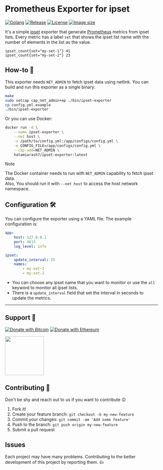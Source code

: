 # Prometheus Exporter for ipset

[![Golang][golang_badge]][golang_link]
[![Release][release_badge]][release_link]
[![License][badge_license]][link_license]
[![Image size][badge_size_latest]][link_docker_hub]

It's a simple [ipset](https://linux.die.net/man/8/ipset) exporter that generate [Prometheus](https://prometheus.io/) metrics from ipset lists. Every metric has a label `set` that shows the ipset list name with the number of elements in the list as the value.

```text
ipset_count{set="my-set-1"} 41
ipset_count{set="my-set-2"} 23
```

## How-to 🚀

This exporter needs `NET_ADMIN` to fetch ipset data using netlink. You can build and run this exporter as a single binary:

```bash
make
sudo setcap cap_net_admin+ep ./bin/ipset-exporter
cp config.yml.example
./bin/ipset-exporter
```

Or you can use Docker:

```bash
docker run -d \
    --name ipset-exporter \
    --net host \
    -v /path/to/config.yml:/app/configs/config.yml \
    -e CONFIG_FILE=/app/configs/config.yml \
    --cap-add=NET_ADMIN \
    hatamiarash7/ipset-exporter:latest
```

> [!NOTE]
> The Docker container needs to run with `NET_ADMIN` capability to fetch ipset data.  
> Also, You should run it with `--net host` to access the host network namespace.

## Configuration 🛠

You can configure the exporter using a YAML file. The example configuration is:

```yaml
app:
    host: 127.0.0.1
    port: 4613
    log_level: info

ipset:
    update_interval: 15
    names:
        - my-set-1
        - my-set-2
```

- You can choose any ipset name that you want to monitor or use the `all` keyword to monitor all ipset lists.
- There is a `update_interval` field that set the interval in seconds to update the metrics.

---

## Support 💛

[![Donate with Bitcoin](https://img.shields.io/badge/Bitcoin-bc1qmmh6vt366yzjt3grjxjjqynrrxs3frun8gnxrz-orange)](https://donatebadges.ir/donate/Bitcoin/bc1qmmh6vt366yzjt3grjxjjqynrrxs3frun8gnxrz) [![Donate with Ethereum](https://img.shields.io/badge/Ethereum-0x0831bD72Ea8904B38Be9D6185Da2f930d6078094-blueviolet)](https://donatebadges.ir/donate/Ethereum/0x0831bD72Ea8904B38Be9D6185Da2f930d6078094)

<div><a href="https://payping.ir/@hatamiarash7"><img src="https://cdn.payping.ir/statics/Payping-logo/Trust/blue.svg" height="128" width="128"></a></div>

## Contributing 🤝

Don't be shy and reach out to us if you want to contribute 😉

1. Fork it!
2. Create your feature branch: `git checkout -b my-new-feature`
3. Commit your changes: `git commit -am 'Add some feature'`
4. Push to the branch: `git push origin my-new-feature`
5. Submit a pull request

## Issues

Each project may have many problems. Contributing to the better development of this project by reporting them. 👍

[golang_badge]: https://img.shields.io/badge/Made_With-Golang-blue
[golang_link]: https://go.dev/
[release_badge]: https://github.com/hatamiarash7/ipset-exporter/actions/workflows/release.yml/badge.svg
[release_link]: https://github.com/hatamiarash7/ipset-exporter/actions/workflows/release.yaml
[link_license]: https://github.com/hatamiarash7/ipset-exporter/blob/master/LICENSE
[badge_license]: https://img.shields.io/github/license/hatamiarash7/ipset-exporter.svg?longCache=true
[badge_size_latest]: https://img.shields.io/docker/image-size/hatamiarash7/ipset-exporter/latest?maxAge=30
[link_docker_hub]: https://hub.docker.com/r/hatamiarash7/ipset-exporter/
